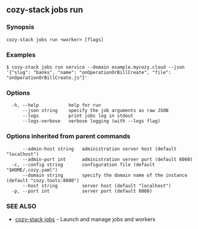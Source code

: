 ## cozy-stack jobs run



### Synopsis



```
cozy-stack jobs run <worker> [flags]
```

### Examples

```
$ cozy-stack jobs run service --domain example.mycozy.cloud --json '{"slug": "banks", "name": "onOperationOrBillCreate", "file": "onOperationOrBillCreate.js"}'
```

### Options

```
  -h, --help           help for run
      --json string    specify the job arguments as raw JSON
      --logs           print jobs log in stdout
      --logs-verbose   verbose logging (with --logs flag)
```

### Options inherited from parent commands

```
      --admin-host string   administration server host (default "localhost")
      --admin-port int      administration server port (default 6060)
  -c, --config string       configuration file (default "$HOME/.cozy.yaml")
      --domain string       specify the domain name of the instance (default "cozy.tools:8080")
      --host string         server host (default "localhost")
  -p, --port int            server port (default 8080)
```

### SEE ALSO

* [cozy-stack jobs](cozy-stack_jobs.md)	 - Launch and manage jobs and workers

